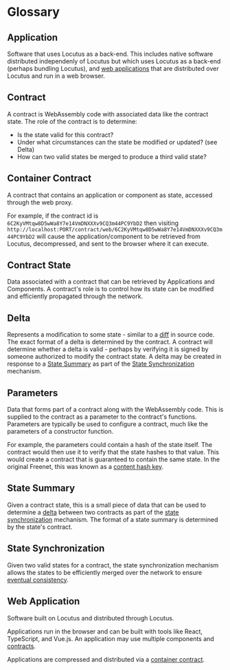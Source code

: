 # Glossary

## Application

Software that uses Locutus as a back-end. This includes native software distributed independenly of Locutus but which uses Locutus as a back-end (perhaps bundling Locutus), and [web applications](glossary#web-application) that are distributed over Locutus and run in a web browser.

## Contract

A contract is WebAssembly code with associated data like the contract state. The role of the contract is to determine:

- Is the state valid for this contract?
- Under what circumstances can the state be modified or updated? (see Delta)
- How can two valid states be merged to produce a third valid state?

## Container Contract

A contract that contains an application or component as state, accessed through the web proxy.

For example, if the contract id is `6C2KyVMtqw8D5wWa8Y7e14VmDNXXXv9CQ3m44PC9YbD2` then visiting `http://localhost:PORT/contract/web/6C2KyVMtqw8D5wWa8Y7e14VmDNXXXv9CQ3m44PC9YbD2` will cause the application/component to be retrieved from Locutus, decompressed, and sent to the browser where it can execute.

## Contract State

Data associated with a contract that can be retrieved by Applications and Components. A contract's role is to control how its state can be modified and efficiently propagated through the network.

## Delta

Represents a modification to some state - similar to a [diff](https://en.wikipedia.org/wiki/Diff) in source code. The exact format of a delta is determined by the contract. A contract will determine whether a delta is valid - perhaps by verifying it is signed by someone authorized to modify the contract state. A delta may be created in response to a [State Summary](glossary.md#state-summary) as part of the [State Synchronization](glossary.md#state-synchronization) mechanism.

## Parameters

Data that forms part of a contract along with the WebAssembly code. This is supplied to the contract as a parameter to the contract's functions. Parameters are typically be used to configure a contract, much like the parameters of a constructor function.

For example, the parameters could contain a hash of the state itself. The contract would then use it to verify that the state hashes to that value. This would create a contract that is guaranteed to contain the same state. In the original Freenet, this was known as a [content hash key](http://justsolve.archiveteam.org/wiki/Content_Hash_Key_(Freenet)).

## State Summary

Given a contract state, this is a small piece of data that can be used to determine a [delta](glossary.md#delta) between two contracts as part of the [state synchronization](glossary.md#state-synchronization) mechanism. The format of a state summary is determined by the state's contract.

## State Synchronization

Given two valid states for a contract, the state synchronization mechanism allows the states to be efficiently merged over the network to ensure [eventual consistency](https://en.wikipedia.org/wiki/Eventual_consistency).

## Web Application

Software built on Locutus and distributed through Locutus.

Applications run in the browser and can be built with tools like React, TypeScript, and Vue.js. An application may use multiple components and [contracts](glossary.md#contract).

Applications are compressed and distributed via a [container contract](glossary.md#container-contract).
